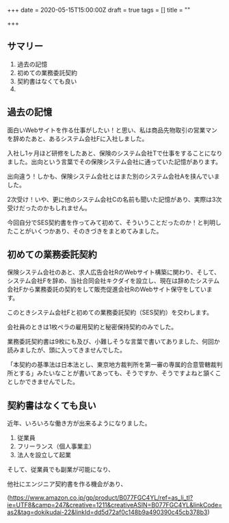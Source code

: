 +++
date = 2020-05-15T15:00:00Z
draft = true
tags = []
title = ""

+++
## サマリー

1. 過去の記憶
2. 初めての業務委託契約
3. 契約書はなくても良い
4. 

## 過去の記憶

面白いWebサイトを作る仕事がしたい！と思い、私は商品先物取引の営業マンを辞めたあと、あるシステム会社Fに入社しました。

入社し1ヶ月ほど研修をしたあと、保険のシステム会社Tで仕事をすることになりました。出向という言葉でその保険システム会社に通っていた記憶があります。

出向違う！しかも、保険システム会社とはまた別のシステム会社Aを挟んでいました。

2次受け！いや、更に他のシステム会社Cの名前も聞いた記憶があり、実際は3次受けだったのかもしれません。

今回自分でSES契約書を作ってみて初めて、そういうことだったのか！と判明したことがいくつかあり、そのきづきをまとめてみました。

## 初めての業務委託契約

保険システム会社のあと、求人広告会社RのWebサイト構築に関わり、そして、システム会社Fを辞め、当社合同会社キクダイを設立し、現在は辞めたシステム会社Fから業務委託の契約をして販売促進会社RのWebサイト保守をしています。

このときシステム会社Fと初めての業務委託契約（SES契約）を交わします。

会社員のときは1枚ペラの雇用契約と秘密保持契約のみでした。

業務委託契約書は9枚にも及び、小難しそうな言葉で書いてありました、何回か読みましたが、頭に入ってきませんでした。

「本契約の基準法は日本法とし、東京地方裁判所を第一審の専属的合意管轄裁判所とする」みたいなことが書いてあっても、そうですか、そうですよねと頷くことしかできませんでした。

## 契約書はなくても良い

近年、いろいろな働き方が出来るようになりました。

1. 従業員
2. フリーランス（個人事業主）
3. 法人を設立して起業

そして、従業員でも副業が可能になり、

他社にエンジニア契約書を作る機会があり、

(https://www.amazon.co.jp/gp/product/B077FGC4YL/ref=as_li_tl?ie=UTF8&camp=247&creative=1211&creativeASIN=B077FGC4YL&linkCode=as2&tag=dokikudai-22&linkId=dd5d72af0c148b9a490390c45cb378b3)
